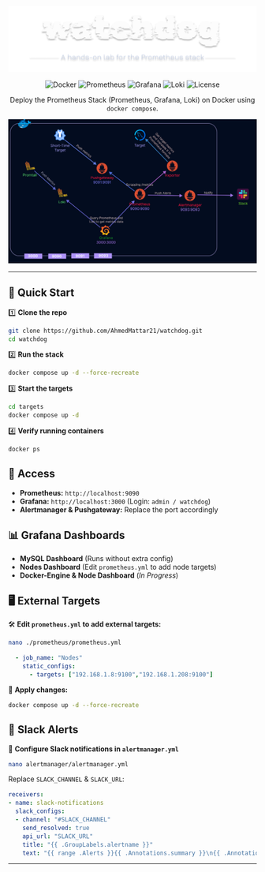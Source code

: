 
![](assets/img/banner.png)
<div align="center">  

![Docker](https://img.shields.io/badge/Docker-✅-blue)
![Prometheus](https://img.shields.io/badge/Prometheus-🔥-red)
![Grafana](https://img.shields.io/badge/Grafana-📊-orange)
![Loki](https://img.shields.io/badge/Loki-🔍-green) 
![License](https://img.shields.io/github/license/AhmedMattar21/watchdog)  

Deploy the Prometheus Stack (Prometheus, Grafana, Loki) on Docker using `docker compose`.

![Diagram](assets/img/diagram2.png)  

</div>  

---

## 🚀 Quick Start  

1️⃣ **Clone the repo**  
```bash
git clone https://github.com/AhmedMattar21/watchdog.git
cd watchdog
```  

2️⃣ **Run the stack**  
```bash
docker compose up -d --force-recreate
```  

3️⃣ **Start the targets**  
```sh
cd targets
docker compose up -d
```  

4️⃣ **Verify running containers**  
```bash
docker ps
```  

## 🔗 Access  

- **Prometheus:** `http://localhost:9090`  
- **Grafana:** `http://localhost:3000` (Login: `admin / watchdog`)  
- **Alertmanager & Pushgateway:** Replace the port accordingly  

## 📊 Grafana Dashboards  

- **MySQL Dashboard** (Runs without extra config)  
- **Nodes Dashboard** (Edit `prometheus.yml` to add node targets)  
- **Docker-Engine & Node Dashboard** (*In Progress*)  

## 🖥️ External Targets
🛠 **Edit `prometheus.yml` to add external targets:**  
```sh
nano ./prometheus/prometheus.yml 
```  
```yaml
  - job_name: "Nodes"
    static_configs:
      - targets: ["192.168.1.8:9100","192.168.1.208:9100"]
```  
🔄 **Apply changes:**  
```sh
docker compose up -d --force-recreate
```  

## 🔔 Slack Alerts  

📌 **Configure Slack notifications in `alertmanager.yml`**  
```sh
nano alertmanager/alertmanager.yml
```  
Replace `SLACK_CHANNEL` & `SLACK_URL`:  
```yaml
receivers:
- name: slack-notifications
  slack_configs:
  - channel: "#SLACK_CHANNEL"
    send_resolved: true
    api_url: "SLACK_URL"
    title: "{{ .GroupLabels.alertname }}"
    text: "{{ range .Alerts }}{{ .Annotations.summary }}\n{{ .Annotations.description }}\n{{ end }}"
```  

---

